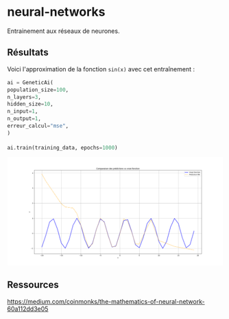 # neural-networks
Entrainement aux réseaux de neurones.

## Résultats

Voici l'approximation de la fonction `sin(x)` avec cet entraînement :
```python
ai = GeneticAi(
population_size=100,
n_layers=3,
hidden_size=10,
n_input=1,
n_output=1,
erreur_calcul="mse",
)

ai.train(training_data, epochs=1000)
```

![Graphique de l'approximation de sin](/images/sin_approximation.png)

## Ressources

https://medium.com/coinmonks/the-mathematics-of-neural-network-60a112dd3e05
